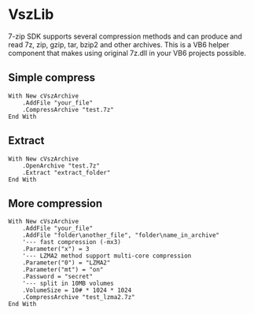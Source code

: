 # VszLib

7-zip SDK supports several compression methods and can produce and read 7z, zip, gzip, tar, bzip2 and other archives. This is a VB6 helper component that makes using original 7z.dll in your VB6 projects possible. 

## Simple compress

    With New cVszArchive
        .AddFile "your_file"
        .CompressArchive "test.7z"
    End With

## Extract

    With New cVszArchive
        .OpenArchive "test.7z"
        .Extract "extract_folder"
    End With

## More compression

    With New cVszArchive
        .AddFile "your_file"
        .AddFile "folder\another_file", "folder\name_in_archive"
        '--- fast compression (-mx3)
        .Parameter("x") = 3 
        '--- LZMA2 method support multi-core compression
        .Parameter("0") = "LZMA2"
        .Parameter("mt") = "on"
        .Password = "secret"
        '--- split in 10MB volumes
        .VolumeSize = 10# * 1024 * 1024
        .CompressArchive "test_lzma2.7z"
    End With
